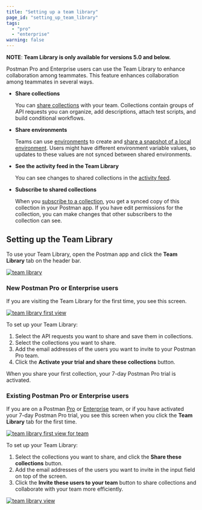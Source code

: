 ```yaml
---
title: "Setting up a team library"
page_id: "setting_up_team_library"
tags: 
  - "pro"
  - "enterprise"
warning: false
---
```


 **NOTE**: **Team Library is only available for versions 5.0 and below.**

Postman Pro and Enterprise users can use the Team Library to enhance collaboration among teammates. This feature enhances collaboration among teammates in several ways.

* **Share collections**
  
  You can [share collections](/docs/postman/team_library/sharing/#sharing-collections) with your team. Collections contain groups of API requests you can organize, add descriptions, attach test scripts, and build conditional workflows.
* **Share environments**
  
  Teams can use [environments](/docs/postman/api_documentation/environments_and_environment_templates/) to create and [share a snapshot of a local environment](/docs/postman/team_library/sharing/#sharing-environments). Users might have different environment variable values, so updates to these values are not synced between shared environments.
* **See the activity feed in the Team Library**
  
  You can see changes to shared collections in the [activity feed](/docs/postman/workspaces/activity_feed_and_restoring_collections/).
* **Subscribe to shared collections**
  
  When you [subscribe to a collection](/docs/postman/team_library/sharing/), you get a synced copy of this collection in your Postman app. If you have edit permissions for the collection, you can make changes that other subscribers to the collection can see.

## Setting up the Team Library

To use your Team Library, open the Postman app and click the **Team Library** tab on the header bar.

[![team library](https://s3.amazonaws.com/postman-static-getpostman-com/postman-docs/team_library.png)](https://s3.amazonaws.com/postman-static-getpostman-com/postman-docs/team_library.png)

### New Postman Pro or Enterprise users

If you are visiting the Team Library for the first time, you see this screen.

[![team library first view](https://s3.amazonaws.com/postman-static-getpostman-com/postman-docs/team_library_first_view.png)](https://s3.amazonaws.com/postman-static-getpostman-com/postman-docs/team_library_first_view.png)

To set up your Team Library:

1. Select the API requests you want to share and save them in collections.
1. Select the collections you want to share.
1. Add the email addresses of the users you want to invite to your Postman Pro team.
1. Click the **Activate your trial and share these collections** button.

When you share your first collection, your 7-day Postman Pro trial is activated.

### Existing Postman Pro or Enterprise users

If you are on a Postman [Pro](/docs/postman_pro/what_is_pro/) or [Enterprise](/docs/postman_enterprise/intro_to_enterprise/) team, or if you have activated your 7-day Postman Pro trial, you see this screen when you click the **Team Library** tab for the first time.

[![team library first view for team](https://s3.amazonaws.com/postman-static-getpostman-com/postman-docs/team_library_first_view_for_team.png)](https://s3.amazonaws.com/postman-static-getpostman-com/postman-docs/team_library_first_view_for_team.png)

To set up your Team Library:

1. Select the collections you want to share, and click the **Share these collections** button.
1. Add the email addresses of the users you want to invite in the input field on top of the screen.
1. Click the **Invite these users to your team** button to share collections and collaborate with your team more efficiently.

[![team library view](https://s3.amazonaws.com/postman-static-getpostman-com/postman-docs/team_library_view.png)](https://s3.amazonaws.com/postman-static-getpostman-com/postman-docs/team_library_view.png)
